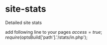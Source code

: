 # site-stats
Detailed site stats

add following line to your pages
$access = true; require($optsBuild['path'].'/stats/in.php');
